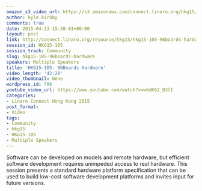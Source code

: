```yaml
---
amazon_s3_video_url: https://s3.amazonaws.com/connect.linaro.org/hkg15/Videos/02-09-Monday/HKG15-105+96Boards+Hardware.mp4
author: kyle.kirkby
comments: true
date: 2015-04-23 15:38:01+00:00
layout: post
link: http://connect.linaro.org/resource/hkg15/hkg15-105-96boards-hardware/
session_id: HKG15-105
session_track: Community
slug: hkg15-105-96boards-hardware
speakers: Multiple Speakers
title: 'HKG15-105: 96Boards Hardware'
video_length: '42:28'
video_thumbnail: None
wordpress_id: 706
youtube_video_url: https://www.youtube.com/watch?v=w6dK62_B3lI
categories:
- Linaro Connect Hong Kong 2015
post_format:
- Video
tags:
- Community
- hkg15
- HKG15-105
- Multiple Speakers
---
```


Software can be developed on models and remote hardware, but efficient software development requires unimpeded access to real hardware. This session presents a standard hardware platform specification that can be used to build low-cost software development platforms and invites input for future versions.
